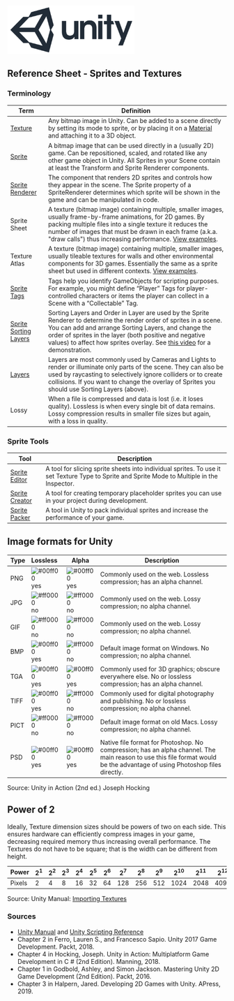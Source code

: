 

![unity logo](images/unity-logo-293w.png)

## Reference Sheet - Sprites and Textures



### Terminology

Term | Definition
--- | ---
[Texture](https://docs.unity3d.com/Manual/Textures.html) | Any bitmap image in Unity. Can be added to a scene directly by setting its mode to sprite, or by placing it on a [Material](https://docs.unity3d.com/Manual/Materials.html) and attaching it to a 3D object.
[Sprite](https://docs.unity3d.com/Manual/Sprites.html) | A bitmap image that can be used directly in a (usually 2D) game. Can be repositioned, scaled, and rotated like any other game object in Unity. All Sprites in your Scene contain at least the Transform and Sprite Renderer components. 
[Sprite Renderer](https://docs.unity3d.com/Manual/class-SpriteRenderer.html) | The component that renders 2D sprites and controls how they appear in the scene. The Sprite property of a SpriteRenderer determines which sprite will be shown in the game and can be manipulated in code.
Sprite Sheet | A texture (bitmap image) containing multiple, smaller images, usually frame-by-frame animations, for 2D games. By packing multiple files into a single texture it reduces the number of images that must be drawn in each frame (a.k.a. "draw calls") thus increasing performance. [View examples](https://www.google.com/search?q=sprite+sheet&safe=off&tbm=isch).
Texture Atlas | A texture (bitmap image) containing multiple, smaller images, usually tileable textures for walls and other environmental components for 3D games. Essentially the same as a sprite sheet but used in different contexts. [View examples](https://www.google.com/search?q=texture+atlas&safe=off&tbm=isch).
[Sprite Tags](https://docs.unity3d.com/Manual/Tags.html) | Tags help you identify GameObjects for scripting purposes. For example, you might define “Player” Tags for player-controlled characters or items the player can collect in a Scene with a “Collectable” Tag.
[Sprite Sorting Layers](https://docs.unity3d.com/Manual/class-TagManager.html) | Sorting Layers and Order in Layer are used by the Sprite Renderer to determine the render order of sprites in a scene. You can add and arrange Sorting Layers, and change the order of sprites in the layer (both positive and negative values) to affect how sprites overlay. See [this video](https://unity3d.com/learn/tutorials/topics/2d-game-creation/sorting-layers) for a demonstration.
[Layers](https://docs.unity3d.com/Manual/Layers.html) | Layers are most commonly used by Cameras and Lights to render or illuminate only parts of the scene. They can also be used by raycasting to selectively ignore colliders or to create collisions. If you want to change the overlay of Sprites you should use Sorting Layers (above).
Lossy | When a file is compressed and data is lost (i.e. it loses quality). Lossless is when every single bit of data remains. Lossy compression results in smaller file sizes but again, with a loss in quality.



### Sprite Tools

Tool | Description
--- | ---
[Sprite Editor](https://docs.unity3d.com/Manual/SpriteEditor.html) | A tool for slicing sprite sheets into individual sprites. To use it set Texture Type to Sprite and Sprite Mode to Multiple in the Inspector.
[Sprite Creator](https://docs.unity3d.com/Manual/SpriteCreator.html) | A tool for creating temporary placeholder sprites you can use in your project during development.
[Sprite Packer](https://docs.unity3d.com/Manual/SpritePacker.html) | A tool in Unity to pack individual sprites and increase the performance of your game.



## Image formats for Unity

Type | Lossless | Alpha | Description
--- | :--- | --- | ---
PNG | ![#00ff00](https://placehold.it/15/00ff00/000000?text=+) yes | ![#00ff00](https://placehold.it/15/00ff00/000000?text=+) yes | Commonly used on the web. Lossless compression; has an alpha channel.
JPG | ![#ff0000](https://placehold.it/15/ff0000/000000?text=+) no | ![#ff0000](https://placehold.it/15/ff0000/000000?text=+) no | Commonly used on the web. Lossy compression; no alpha channel.
GIF | ![#ff0000](https://placehold.it/15/ff0000/000000?text=+) no | ![#ff0000](https://placehold.it/15/ff0000/000000?text=+) no | Commonly used on the web. Lossy compression; no alpha channel.
BMP | ![#00ff00](https://placehold.it/15/00ff00/000000?text=+) yes | ![#ff0000](https://placehold.it/15/ff0000/000000?text=+) no | Default image format on Windows. No compression; no alpha channel.
TGA | ![#00ff00](https://placehold.it/15/00ff00/000000?text=+) yes | ![#00ff00](https://placehold.it/15/00ff00/000000?text=+) yes | Commonly used for 3D graphics; obscure everywhere else. No or lossless compression; has an alpha channel.
TIFF | ![#00ff00](https://placehold.it/15/00ff00/000000?text=+) yes | ![#ff0000](https://placehold.it/15/ff0000/000000?text=+) no | Commonly used for digital photography and publishing. No or lossless compression; no alpha channel.
PICT | ![#ff0000](https://placehold.it/15/ff0000/000000?text=+) no | ![#ff0000](https://placehold.it/15/ff0000/000000?text=+) no | Default image format on old Macs. Lossy compression; no alpha channel.
PSD | ![#00ff00](https://placehold.it/15/00ff00/000000?text=+) yes | ![#00ff00](https://placehold.it/15/00ff00/000000?text=+) yes | Native file format for Photoshop. No compression; has an alpha channel. The main reason to use this file format would be the advantage of using Photoshop files directly.

Source: Unity in Action (2nd ed.) Joseph Hocking




## Power of 2

Ideally, Texture dimension sizes should be powers of two on each side. This ensures hardware can efficiently compress images in your game, decreasing required memory thus increasing overall performance. The Textures do not have to be square; that is the width can be different from height. 

Power | 2<sup>1</sup> | 2<sup>2</sup> | 2<sup>3</sup> | 2<sup>4</sup> | 2<sup>5</sup> | 2<sup>6</sup> | 2<sup>7</sup> | 2<sup>8</sup> | 2<sup>9</sup> | 2<sup>10</sup> | 2<sup>11</sup> | 2<sup>12</sup>
--- | --- | --- | --- | --- | --- | --- | --- | --- | --- | --- | --- | ---
Pixels | 2 | 4 | 8 | 16 | 32 | 64 | 128 | 256 | 512 | 1024 | 2048 | 4096

Source: Unity Manual: [Importing Textures](https://docs.unity3d.com/Manual/ImportingTextures.html#TextureSizes) 


### Sources
* [Unity Manual](https://docs.unity3d.com/Manual/index.html) and [Unity Scripting Reference](https://docs.unity3d.com/ScriptReference/index.html)
* Chapter 2 in Ferro, Lauren S., and Francesco Sapio. Unity 2017 Game Development. Packt, 2018.
* Chapter 4 in Hocking, Joseph. Unity in Action: Multiplatform Game Development in C # (2nd Edition). Manning, 2018.
* Chapter 1 in Godbold, Ashley, and Simon Jackson. Mastering Unity 2D Game Development (2nd Edition). Packt, 2016. 
* Chapter 3 in Halpern, Jared. Developing 2D Games with Unity. APress, 2019.





